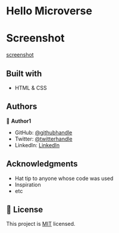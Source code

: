 

# Hello Microverse

# Screenshot
 [screenshot](./photos/shot.png)


## Built with
- HTML & CSS


## Authors

👤 **Author1**

- GitHub: [@githubhandle](https://github.com/ger619)
- Twitter: [@twitterhandle](https://twitter.com/ger_abol)
- LinkedIn: [LinkedIn](https://www.linkedin.com/in/david-ger-426b4576/)


## Acknowledgments

- Hat tip to anyone whose code was used
- Inspiration
- etc

## 📝 License

This project is [MIT](./MIT.md) licensed.